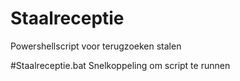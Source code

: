 # Staalreceptie
Powershellscript voor terugzoeken stalen

#Staalreceptie.bat
Snelkoppeling om script te runnen
